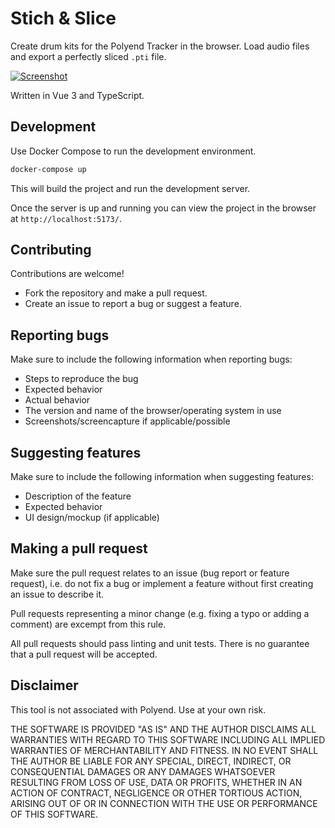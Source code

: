 # Stich & Slice

Create drum kits for the Polyend Tracker in the browser.
Load audio files and export a perfectly sliced `.pti` file.

[![Screenshot](https://raw.githubusercontent.com/jaap3/pti-tools/main/public/images/screenshot.png)](https://jaap3.github.io/pti-tools/)

Written in Vue 3 and TypeScript.

## Development

Use Docker Compose to run the development environment.

```bash
docker-compose up
```

This will build the project and run the development server.

Once the server is up and running you can view the project in
the browser at `http://localhost:5173/`.

## Contributing

Contributions are welcome!

* Fork the repository and make a pull request.
* Create an issue to report a bug or suggest a feature.

## Reporting bugs

Make sure to include the following information when reporting bugs:

* Steps to reproduce the bug
* Expected behavior
* Actual behavior
* The version and name of the browser/operating system in use
* Screenshots/screencapture if applicable/possible

## Suggesting features

Make sure to include the following information when suggesting features:

* Description of the feature
* Expected behavior
* UI design/mockup (if applicable)

## Making a pull request

Make sure the pull request relates to an issue (bug report or feature request),
i.e. do not fix a bug or implement a feature without first creating an issue
to describe it.

Pull requests representing a minor change (e.g. fixing a typo or adding a comment)
are excempt from this rule.

All pull requests should pass linting and unit tests. There is no guarantee that
a pull request will be accepted.

## Disclaimer

This tool is not associated with Polyend. Use at your own risk.

THE SOFTWARE IS PROVIDED "AS IS" AND THE AUTHOR DISCLAIMS ALL WARRANTIES
WITH REGARD TO THIS SOFTWARE INCLUDING ALL IMPLIED WARRANTIES OF
MERCHANTABILITY AND FITNESS. IN NO EVENT SHALL THE AUTHOR BE LIABLE FOR
ANY SPECIAL, DIRECT, INDIRECT, OR CONSEQUENTIAL DAMAGES OR ANY DAMAGES
WHATSOEVER RESULTING FROM LOSS OF USE, DATA OR PROFITS, WHETHER IN AN
ACTION OF CONTRACT, NEGLIGENCE OR OTHER TORTIOUS ACTION, ARISING OUT OF
OR IN CONNECTION WITH THE USE OR PERFORMANCE OF THIS SOFTWARE.
